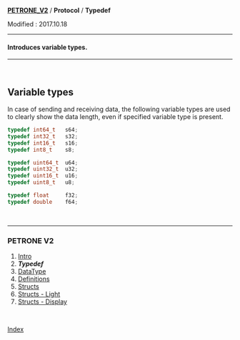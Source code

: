**[PETRONE_V2](index.md)** / **Protocol** / **Typedef**

Modified : 2017.10.18

---

#### Introduces variable types.

---

<br>

**Variable types**
-----------------
In case of sending and receiving data, the following variable types are used to clearly show the data length, even if specified variable type is present.

```cpp
typedef int64_t   s64;
typedef int32_t   s32;
typedef int16_t   s16;
typedef int8_t    s8;

typedef uint64_t  u64;
typedef uint32_t  u32;
typedef uint16_t  u16;
typedef uint8_t   u8;

typedef float     f32;
typedef double    f64;
```




<br>

---

<h3>PETRONE V2</H3>

1. [Intro](01_intro.md)
2. ***Typedef***
3. [DataType](03_datatype.md)
4. [Definitions](04_definitions.md)
5. [Structs](05_structs.md)
6. [Structs - Light](06_structs_light.md)
7. [Structs - Display](07_structs_display.md)

<br>

[Index](index.md)


